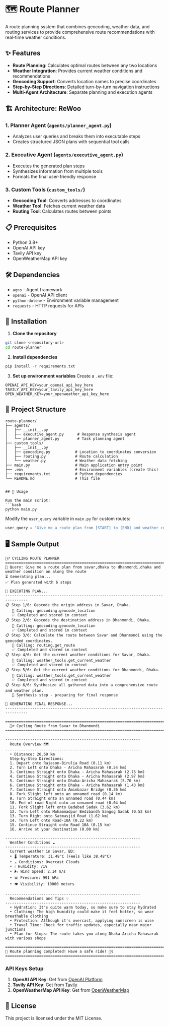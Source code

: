 # 🗺️ Route Planner

A route planning system that combines geocoding, weather data, and routing services to provide comprehensive route recommendations with real-time weather conditions.

## ✨ Features

- **Route Planning**: Calculates optimal routes between any two locations
- **Weather Integration**: Provides current weather conditions and recommendations
- **Geocoding Support**: Converts location names to precise coordinates
- **Step-by-Step Directions**: Detailed turn-by-turn navigation instructions
- **Multi-Agent Architecture**: Separate planning and execution agents

## 🏗️ Architecture: ReWoo

### 1. **Planner Agent** (`agents/planner_agent.py`)
- Analyzes user queries and breaks them into executable steps
- Creates structured JSON plans with sequential tool calls

### 2. **Executive Agent** (`agents/executive_agent.py`)
- Executes the generated plan steps
- Synthesizes information from multiple tools
- Formats the final user-friendly response

### 3. **Custom Tools** (`custom_tools/`)
- **Geocoding Tool**: Converts addresses to coordinates
- **Weather Tool**: Fetches current weather data
- **Routing Tool**: Calculates routes between points

## 📋 Prerequisites

- Python 3.8+
- OpenAI API key
- Tavily API key
- OpenWeatherMap API key

## 🛠️ Dependencies

- `agno` - Agent framework
- `openai` - OpenAI API client
- `python-dotenv` - Environment variable management
- `requests` - HTTP requests for APIs

## 🚀 Installation

1. **Clone the repository**
```bash
git clone <repository-url>
cd route-planner
```

2. **Install dependencies**
```bash
pip install -r requirements.txt
```

3. **Set up environment variables**
Create a `.env` file:
```env
OPENAI_API_KEY=your_openai_api_key_here
TAVILY_API_KEY=your_tavily_api_key_here
OPEN_WEATHER_KEY=your_openweather_api_key_here
```

## 📁 Project Structure

```
route-planner/
├── agents/
│   ├── __init__.py
│   ├── executive_agent.py      # Response synthesis agent
│   └── planner_agent.py        # Task planning agent
├── custom_tools/
│   ├── __init__.py
│   ├── geocoding.py           # Location to coordinates conversion
│   ├── routing.py             # Route calculation
│   └── weather.py             # Weather data fetching
├── main.py                    # Main application entry point
├── .env                       # Environment variables (create this)
├── requirements.txt           # Python dependencies
└── README.md                  # This file
```

```

## 🎯 Usage

Run the main script:
```bash
python main.py
```

Modify the `user_query` variable in `main.py` for custom routes:
```python
user_query = "Give me a route plan from [START] to [END] and weather condition"
```

## 🖥️ Sample Output

```
🚴‍♂️ CYCLING ROUTE PLANNER
================================================================================
📍 Query: Give me a route plan from savar,dhaka to dhanmondi,dhaka and weather condition on along the route
⏳ Generating plan...
✅ Plan generated with 6 steps

🔄 EXECUTING PLAN...
--------------------------------------------------------------------------------
📋 Step 1/6: Geocode the origin address in Savar, Dhaka.
   🔧 Calling: geocoding.geocode_location
   ✅ Completed and stored in context
📋 Step 2/6: Geocode the destination address in Dhanmondi, Dhaka.
   🔧 Calling: geocoding.geocode_location
   ✅ Completed and stored in context
📋 Step 3/6: Calculate the route between Savar and Dhanmondi using the geocoded coordinates.
   🔧 Calling: routing.get_route
   ✅ Completed and stored in context
📋 Step 4/6: Get the current weather conditions for Savar, Dhaka.
   🔧 Calling: weather_tools.get_current_weather
   ✅ Completed and stored in context
📋 Step 5/6: Get the current weather conditions for Dhanmondi, Dhaka.
   🔧 Calling: weather_tools.get_current_weather
   ✅ Completed and stored in context
📋 Step 6/6: Synthesize all gathered data into a comprehensive route and weather plan.
   📝 Synthesis step - preparing for final response

🎯 GENERATING FINAL RESPONSE...
--------------------------------------------------------------------------------

================================================================================
  🚴‍♂️ Cycling Route from Savar to Dhanmondi
================================================================================

------------------------------------------------------------
  Route Overview 🗺️
------------------------------------------------------------
  • Distance: 20.60 km
  Step-by-Step Directions:
  1. Depart onto Rajason-Birulia Road (0.11 km)
  2. Turn Left onto Dhaka - Aricha Mahasarak (0.54 km)
  3. Continue Straight onto Dhaka - Aricha Mahasarak (2.75 km)
  4. Continue Straight onto Dhaka - Aricha Mahasarak (2.97 km)
  5. Continue Straight onto Dhaka-Aricha Mahasarak (5.70 km)
  6. Continue Straight onto Dhaka - Aricha Mahasarak (1.43 km)
  7. Continue Straight onto Aminbazar Bridge (0.36 km)
  8. Fork Slight left onto an unnamed road (0.14 km)
  9. Turn Straight onto an unnamed road (0.44 km)
  10. End of road Right onto an unnamed road (0.04 km)
  11. Fork Slight left onto Bedebad Sadak (3.62 km)
  12. Turn Left onto Mohammadpur Bedibandh Sangog Sadak (0.52 km)
  13. Turn Right onto Satmasjid Road (1.62 km)
  14. Turn Left onto Road-10A (0.22 km)
  15. Continue Straight onto Road 10A (0.15 km)
  16. Arrive at your destination (0.00 km)

------------------------------------------------------------
  Weather Conditions ☁️
------------------------------------------------------------
  Current weather in Savar, BD:
  • 🌡️ Temperature: 31.48°C (Feels like 38.48°C)
  • ☁️ Conditions: Overcast Clouds
  • 💧 Humidity: 71%
  • 🌬️ Wind Speed: 2.14 m/s
  • 📊 Pressure: 991 hPa
  • 👁️ Visibility: 10000 meters

------------------------------------------------------------
  Recommendations and Tips 💡
------------------------------------------------------------
  • Hydration: It's quite warm today, so make sure to stay hydrated
  • Clothing: The high humidity could make it feel hotter, so wear breathable clothing
  • Protection: Although it's overcast, applying sunscreen is wise
  • Travel Time: Check for traffic updates, especially near major junctions
  • Plan for Stops: The route takes you along Dhaka-Aricha Mahasarak with various shops

================================================================================
🎉 Route planning completed! Have a safe ride! 🚴‍♀️
================================================================================
```



### API Keys Setup

1. **OpenAI API Key**: Get from [OpenAI Platform](https://platform.openai.com/)
2. **Tavily API Key**: Get from [Tavily](https://tavily.com/)
3. **OpenWeatherMap API Key**: Get from [OpenWeatherMap](https://openweathermap.org/api)



## 📄 License

This project is licensed under the MIT License.
